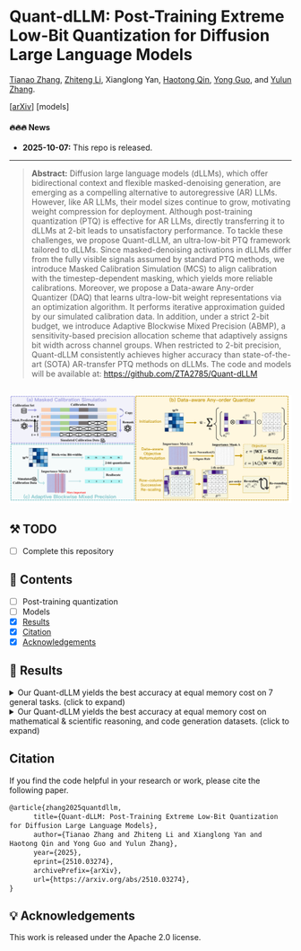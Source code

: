 # Quant-dLLM: Post-Training Extreme Low-Bit Quantization for Diffusion Large Language Models

[Tianao Zhang](https://zta2785.github.io/), [Zhiteng Li](https://zhitengli.github.io), Xianglong Yan, [Haotong Qin](https://htqin.github.io/), [Yong Guo](https://www.guoyongcs.com/), and [Yulun Zhang](http://yulunzhang.com/).

[[arXiv](https://arxiv.org/abs/2510.03274)] [models]

#### 🔥🔥🔥 News

- **2025-10-07:** This repo is released.

--- 

> **Abstract:** Diffusion large language models (dLLMs), which offer bidirectional context and flexible masked-denoising generation, are emerging as a compelling alternative to autoregressive (AR) LLMs. However, like AR LLMs, their model sizes continue to grow, motivating weight compression for deployment. Although post-training quantization (PTQ) is effective for AR LLMs, directly transferring it to dLLMs at 2-bit leads to unsatisfactory performance. To tackle these challenges, we propose Quant-dLLM, an ultra-low-bit PTQ framework tailored to dLLMs. Since masked-denoising activations in dLLMs differ from the fully visible signals assumed by standard PTQ methods, we introduce Masked Calibration Simulation (MCS) to align calibration with the timestep-dependent masking, which yields more reliable calibrations. Moreover, we propose a Data-aware Any-order Quantizer (DAQ) that learns ultra-low-bit weight representations via an optimization algorithm. It performs iterative approximation guided by our simulated calibration data. In addition, under a strict 2-bit budget, we introduce Adaptive Blockwise Mixed Precision (ABMP), a sensitivity-based precision allocation scheme that adaptively assigns bit width across channel groups. When restricted to 2-bit precision, Quant-dLLM consistently achieves higher accuracy than state-of-the-art (SOTA) AR-transfer PTQ methods on dLLMs. The code and models will be available at: https://github.com/ZTA2785/Quant-dLLM

![](figs/overview_v2.png)
---

## ⚒️ TODO

* [ ] Complete this repository

## 🔗 Contents

- [ ] Post-training quantization
- [ ] Models
- [x] [Results](#Results)
- [x] [Citation](#Citation)
- [x] [Acknowledgements](#Acknowledgements)

## 🔎 Results

<details>
<summary>Our Quant-dLLM yields the best accuracy at equal memory cost on 7 general tasks. (click to expand)</summary>
<p align="center">
  <img width="100%" src="figs/teaser.png">
</p>

</details>

<details>
<summary>Our Quant-dLLM yields the best accuracy at equal memory cost on mathematical & scientific reasoning, and code generation datasets. (click to expand)</summary>

<p align="center">
  <img width="100%" src="figs/performance_comparison.png">
</p>

</details>


## Citation

If you find the code helpful in your research or work, please cite the following paper.

```
@article{zhang2025quantdllm,
      title={Quant-dLLM: Post-Training Extreme Low-Bit Quantization for Diffusion Large Language Models}, 
      author={Tianao Zhang and Zhiteng Li and Xianglong Yan and Haotong Qin and Yong Guo and Yulun Zhang},
      year={2025},
      eprint={2510.03274},
      archivePrefix={arXiv},
      url={https://arxiv.org/abs/2510.03274}, 
}
```

## 💡 Acknowledgements

This work is released under the Apache 2.0 license.
